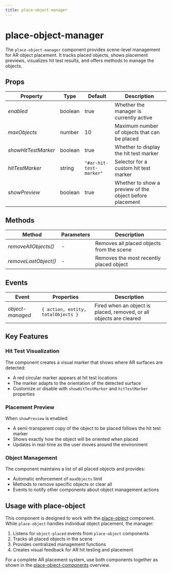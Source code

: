 ```yaml
---
title: place-object-manager
---
```


# place-object-manager

The `place-object-manager` component provides scene-level management for AR object placement. It tracks placed objects, shows placement previews, visualizes hit test results, and offers methods to manage the objects.

## Props

| Property | Type | Default | Description |
| --- | --- | --- | --- |
| *enabled* | boolean | true | Whether the manager is currently active |
| *maxObjects* | number | 10 | Maximum number of objects that can be placed |
| *showHitTestMarker* | boolean | true | Whether to display the hit test marker |
| *hitTestMarker* | string | `"#ar-hit-test-marker"` | Selector for a custom hit test marker |
| *showPreview* | boolean | true | Whether to show a preview of the object before placement |

## Methods

| Method | Parameters | Description |
| --- | --- | --- |
| *removeAllObjects()* | - | Removes all placed objects from the scene |
| *removeLastObject()* | - | Removes the most recently placed object |

## Events

| Event | Properties | Description |
| --- | --- | --- |
| *object-managed* | `{ action, entity, totalObjects }` | Fired when an object is placed, removed, or all objects are cleared |

## Key Features

### Hit Test Visualization

The component creates a visual marker that shows where AR surfaces are detected:

- A red circular marker appears at hit test locations
- The marker adapts to the orientation of the detected surface
- Customize or disable with `showHitTestMarker` and `hitTestMarker` properties

### Placement Preview

When `showPreview` is enabled:

- A semi-transparent copy of the object to be placed follows the hit test marker
- Shows exactly how the object will be oriented when placed
- Updates in real-time as the user moves around the environment

### Object Management

The component maintains a list of all placed objects and provides:

- Automatic enforcement of `maxObjects` limit
- Methods to remove specific objects or clear all
- Events to notify other components about object management actions

## Usage with place-object

This component is designed to work with the [place-object](/ar-vr-components/place-object) component. While `place-object` handles individual object placement, the manager:

1. Listens for `object-placed` events from `place-object` components
2. Tracks all placed objects in the scene
3. Provides centralized management functions
4. Creates visual feedback for AR hit testing and placement

For a complete AR placement system, use both components together as shown in the [place-object-components](/ar-vr-components/place-object-components) overview.
